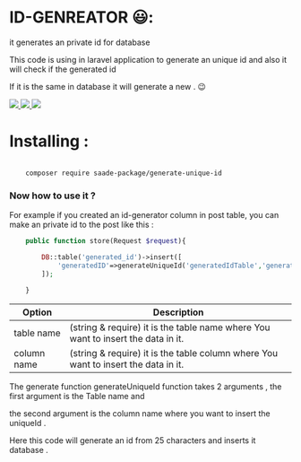 # ID-GENREATOR 😃:
it generates an private id for database

This code is using in laravel application to generate an unique id and also it will check if the generated id <br>

If it is the same in database it will generate a new . 😉

<p dir="auto">
<a href="https://reactjs.org/" rel="nofollow">
<img src='https://img.shields.io/badge/Laravel-FF2D20?style=for-the-badge&logo=laravel&logoColor=white'/>
</a>


<a href="https://reactjs.org/" rel="nofollow">
<img src='https://img.shields.io/badge/PHP-777BB4?style=for-the-badge&logo=php&logoColor=white'/>
</a>

<a href="https://reactjs.org/" rel="nofollow">
<img src='https://img.shields.io/badge/MySQL-005C84?style=for-the-badge&logo=mysql&logoColor=white'/>
</a>

# Installing :
    

```
    
    composer require saade-package/generate-unique-id

```



</p>



<h3>Now how to use it ?</h3>

For example if you created an id-generator column in post table, you can make an private id to the post like this :



```php
    public function store(Request $request){

        DB::table('generated_id')->insert([
            'generatedID'=>generateUniqueId('generatedIdTable','generatedIdColumn')
        ]);

    }
```

| Option | Description |
| ------ | ----------- |
| table name| (string & require) it is the table name where You want to insert the data in it. |
| column name| (string & require) it is the table column where You want to insert the data in it. |


 
The generate function generateUniqueId function takes 2 arguments , the first argument is the Table name and <br>

the second argument is the column name where you want to insert the uniqueId .

Here this code will generate an id from 25 characters and inserts it database .


